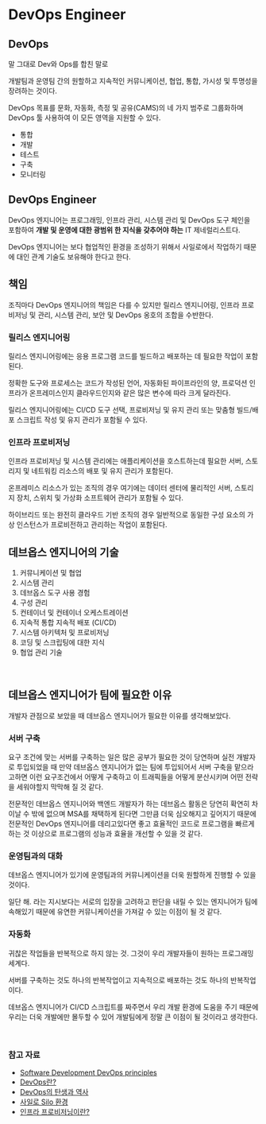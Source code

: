 # DevOps Engineer

## DevOps
말 그대로 Dev와 Ops를 합친 말로
  
개발팀과 운영팀 간의 원할하고 지속적인 커뮤니케이션, 협업, 통합, 가시성 및 투명성을 장려하는 것이다.
  
DevOps 목표를 문화, 자동화, 측정 및 공유(CAMS)의 네 가지 범주로 그룹화하며 DevOps 툴 사용하여 이 모든 영역을 지원할 수 있다.

- 통합
- 개발
- 테스트
- 구축
- 모니터링

## DevOps Engineer

DevOps 엔지니어는 프로그래밍, 인프라 관리, 시스템 관리 및 DevOps 도구 체인을 포함하여 **개발 및 운영에 대한 광범위 한 지식을 갖추어야 하는** IT 제네럴리스트다.
  
DevOps 엔지니어는 보다 협업적인 환경을 조성하기 위해서 사일로에서 작업하기 때문에 대인 관계 기술도 보유해야 한다고 한다.

## 책임
조직마다 DevOps 엔지니어의 책임은 다를 수 있지만 릴리스 엔지니어링, 인프라 프로비저닝 및 관리, 시스템 관리, 보안 및 DevOps 옹호의 조합을 수반한다.


### 릴리스 엔지니어링
릴리스 엔지니어링에는 응용 프로그램 코드를 빌드하고 배포하는 데 필요한 작업이 포함된다.
  
정확한 도구와 프로세스는 코드가 작성된 언어, 자동화된 파이프라인의 양, 프로덕션 인프라가 온프레미스인지 클라우드인지와 같은 많은 변수에 따라 크게 달라진다.
  
릴리스 엔지니어링에는 CI/CD 도구 선택, 프로비저닝 및 유지 관리 또는 맞춤형 빌드/배포 스크립트 작성 및 유지 관리가 포함될 수 있다.

### 인프라 프로비저닝

인프라 프로비저닝 및 시스템 관리에는 애플리케이션을 호스트하는데 필요한 서버, 스토리지 및 네트워킹 리소스의 배포 및 유지 관리가 포함된다.
  
온프레미스 리소스가 있는 조직의 경우 여기에는 데이터 센터에 물리적인 서버, 스토리지 장치, 스위치 및 가상화 소프트웨어 관리가 포함될 수 있다.
  
하이브리드 또는 완전히 클라우드 기반 조직의 경우 일반적으로 동일한 구성 요소의 가상 인스턴스가 프로비전하고 관리하는 작업이 포함된다.

## 데브옵스 엔지니어의 기술

1. 커뮤니케이션 및 협업
2. 시스템 관리
3. 데브옵스 도구 사용 경험
4. 구성 관리
5. 컨테이너 및 컨테이너 오케스트레이션
6. 지속적 통합 지속적 배포 (CI/CD)
7. 시스템 아키텍처 및 프로비저닝
8. 코딩 및 스크립팅에 대한 지식
9. 협업 관리 기술

<br>

## 데브옵스 엔지니어가 팀에 필요한 이유

개발자 관점으로 보았을 때 데브옵스 엔지니어가 필요한 이유를 생각해보았다.

### 서버 구축
요구 조건에 맞는 서버를 구축하는 일은 많은 공부가 필요한 것이 당연하며 실전 개발자로 투입되었을 때 만약 데브옵스 엔지니어가 없는 팀에 투입되어서 서버 구축을 맡으라고하면 이런 요구조건에서 어떻게 구축하고 이 트래픽들을 어떻게 분산시키며 어떤 전략을 세워야할지 막막해 질 것 같다.
  
전문적인 데브옵스 엔지니어와 백엔드 개발자가 하는 데브옵스 활동은 당연히 확연히 차이날 수 밖에 없으며 MSA를 채택하게 된다면 그만큼 더욱 심오해지고 깊어지기 때문에 전문적인 DevOps 엔지니어를 데리고있다면 좋고 효율적인 코드로 프로그램을 빠르게 하는 것 이상으로 프로그램의 성능과 효율을 개선할 수 있을 것 같다.

### 운영팀과의 대화
데브옵스 엔지니어가 있기에 운영팀과의 커뮤니케이션을 더욱 원할하게 진행할 수 있을 것이다.
  
일단 해. 라는 지시보다는 서로의 입장을 고려하고 판단을 내릴 수 있는 엔지니어가 팀에 속해있기 때문에 유연한 커뮤니케이션을 가져갈 수 있는 이점이 될 것 같다.

### 자동화
귀찮은 작업들을 반복적으로 하지 않는 것. 그것이 우리 개발자들이 원하는 프로그래밍 세계다.
  
서버를 구축하는 것도 하나의 반복작업이고 지속적으로 배포하는 것도 하나의 반복작업이다.
  
데브옵스 엔지니어가 CI/CD 스크립트를 짜주면서 우리 개발 환경에 도움을 주기 때문에 우리는 더욱 개발에만 몰두할 수 있어 개발팀에게 정말 큰 이점이 될 것이라고 생각한다.

<br>

### 참고 자료
- [Software Development DevOps principles](https://www.atlassian.com/devops/what-is-devops/devops-engineer)
- [DevOps란?](https://www.netapp.com/ko/devops-solutions/what-is-devops/)
- [DevOps의 탄생과 역사](https://m.blog.naver.com/PostView.naver?isHttpsRedirect=true&blogId=ydot&logNo=221536323043)
- [사일로 Silo 환경](https://business.adobe.com/kr/blog/the-latest/how-to-overcome-silos)
- [인프라 프로비저닝이란?](https://www.redhat.com/ko/topics/automation/what-is-provisioning)
